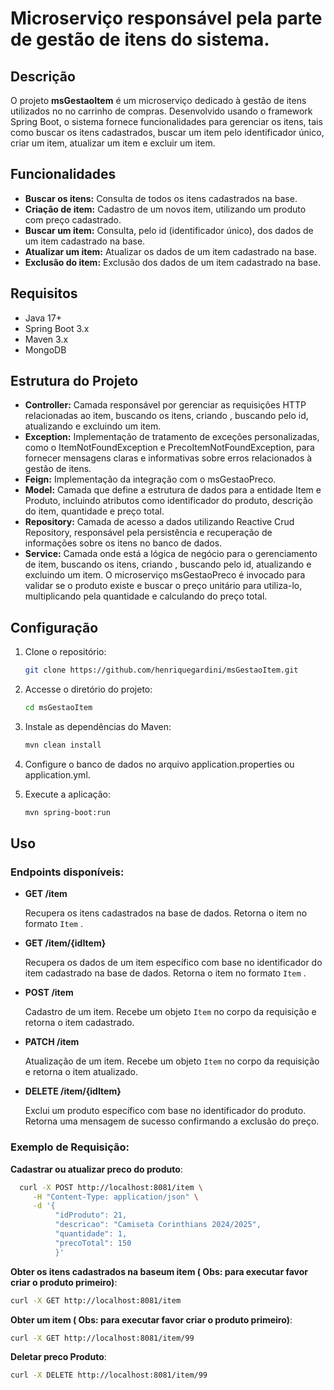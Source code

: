 # Microserviço responsável pela parte de gestão de itens do sistema.

## Descrição

O projeto **msGestaoItem** é um microserviço dedicado à gestão de itens utilizados no no carrinho de compras. Desenvolvido usando o framework Spring Boot, o sistema fornece funcionalidades para gerenciar os itens, tais como buscar os itens cadastrados, buscar um item pelo identificador único, criar um item, atualizar um item e excluir um item.

## Funcionalidades

- **Buscar os itens:** Consulta de todos os itens cadastrados na base.
- **Criação de item:** Cadastro de um novos item, utilizando um produto com preço cadastrado.
- **Buscar um item:** Consulta, pelo id (identificador único), dos dados de um item cadastrado na base.
- **Atualizar um item:** Atualizar os dados de um item cadastrado na base.
- **Exclusão do item:** Exclusão dos dados de um item cadastrado na base.

## Requisitos

- Java 17+
- Spring Boot 3.x
- Maven 3.x
- MongoDB

## Estrutura do Projeto

- **Controller:** Camada responsável por gerenciar as requisições HTTP relacionadas ao item, buscando os itens, criando , buscando pelo id, atualizando e excluindo um item.
- **Exception:** Implementação de tratamento de exceções personalizadas, como o ItemNotFoundException e PrecoItemNotFoundException, para fornecer mensagens claras e informativas sobre erros relacionados à gestão de itens.
- **Feign:** Implementação da integração com o msGestaoPreco. 
- **Model:** Camada que define a estrutura de dados para a entidade Item e Produto, incluindo atributos como identificador do produto, descrição do item, quantidade e preço total.
- **Repository:** Camada de acesso a dados utilizando Reactive Crud Repository, responsável pela persistência e recuperação de informações sobre os itens no banco de dados.
- **Service:** Camada onde está a lógica de negócio para o gerenciamento de item, buscando os itens, criando , buscando pelo id, atualizando e excluindo um item. O microserviço msGestaoPreco é invocado para validar se o produto existe e buscar o preço unitário para utiliza-lo, multiplicando pela quantidade e calculando do preço total.

## Configuração

1. Clone o repositório:

   ```bash
   git clone https://github.com/henriquegardini/msGestaoItem.git
    ```

2. Accesse o diretório do projeto:

   ```bash
   cd msGestaoItem
   ```

3. Instale as dependências do Maven:

   ```bash
   mvn clean install
   ```

4. Configure o banco de dados no arquivo application.properties ou application.yml.

5. Execute a aplicação:

   ```bash
   mvn spring-boot:run
   ```

## Uso

### Endpoints disponíveis:

- **GET /item**

  Recupera os itens cadastrados na base de dados. Retorna o item no formato `Item` .

- **GET /item/{idItem}**

  Recupera os dados de um item específico com base no identificador do item cadastrado na base de dados. Retorna o item no formato `Item` .

- **POST /item**

  Cadastro de um item. Recebe um objeto `Item` no corpo da requisição e retorna o item cadastrado.

- **PATCH /item**

  Atualização de um item. Recebe um objeto `Item` no corpo da requisição e retorna o item atualizado.

- **DELETE /item/{idItem}**

  Exclui um produto específico com base no identificador do produto. Retorna uma mensagem de sucesso confirmando a exclusão do preço.


### Exemplo de Requisição:
**Cadastrar ou atualizar preco do produto**:
```bash
  curl -X POST http://localhost:8081/item \
     -H "Content-Type: application/json" \
     -d '{
	      "idProduto": 21,
	      "descricao": "Camiseta Corinthians 2024/2025",
	      "quantidade": 1,
	      "precoTotal": 150
          }'
```

**Obter os itens cadastrados na baseum item ( Obs: para executar favor criar o produto primeiro)**:
```bash
curl -X GET http://localhost:8081/item
```

**Obter um item ( Obs: para executar favor criar o produto primeiro)**:
```bash
curl -X GET http://localhost:8081/item/99
```


**Deletar preco Produto**:
```bash
curl -X DELETE http://localhost:8081/item/99
```
